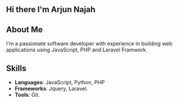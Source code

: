## Hi there I'm Arjun Najah

## About Me
I'm a passionate software developer with experience in building web applications using JavaScript, PHP and Laravel Framwork.

## Skills
- **Languages**: JavaScript, Python, PHP
- **Frameworks**: Jquery, Laravel.
- **Tools**: Git.

